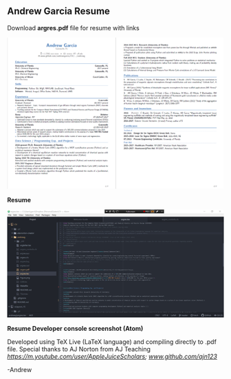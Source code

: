 ## Andrew Garcia Resume
Download **argres.pdf** file for resume with links

<a href="https://github.com/andrewrgarcia/CV/blob/master/andrewg/argres.pdf"><img src="Figure.png" alt="drawing" width="1900"/></a>

**Resume**


<a href="https://github.com/andrewrgarcia/CV/blob/master/andrewg/developer_console.png"><img src="developer_console.png" alt="drawing" width="1000"/></a>

**Resume Developer console screenshot (Atom)**

Developed using TeX Live (LaTeX language) and compiling directly to .pdf file. Special thanks to AJ Norton from AJ Teaching *https://m.youtube.com/user/AppleJuiceScholars; www.github.com/ajn123*

-Andrew
